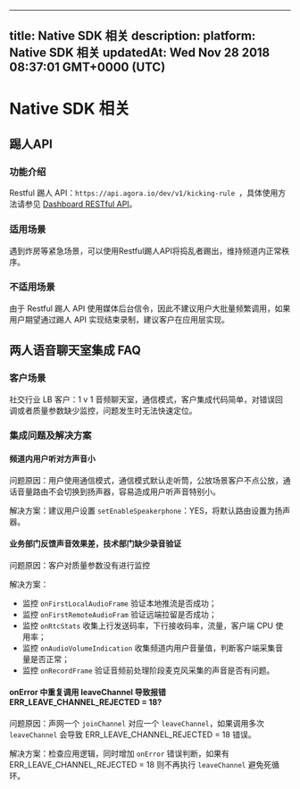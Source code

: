 
---
title: Native SDK 相关
description: 
platform: Native SDK 相关
updatedAt: Wed Nov 28 2018 08:37:01 GMT+0000 (UTC)
---
# Native SDK 相关
## 踢人API

### 功能介绍

Restful 踢人 API：`https://api.agora.io/dev/v1/kicking-rule `，具体使用方法请参见 [Dashboard RESTful API](../../cn/API%20Reference/dashboard_restful_live.md)。

### 适用场景

遇到炸房等紧急场景，可以使用Restful踢人API将捣乱者踢出，维持频道内正常秩序。

### 不适用场景

由于 Restful 踢人 API 使用媒体后台信令，因此不建议用户大批量频繁调用，如果用户期望通过踢人 API 实现结束录制，建议客户在应用层实现。

## 两人语音聊天室集成 FAQ

### 客户场景

社交行业 LB 客户：1 v 1 音频聊天室，通信模式，客户集成代码简单，对错误回调或者质量参数缺少监控，问题发生时无法快速定位。

### 集成问题及解决方案

#### 频道内用户听对方声音小

问题原因：用户使用通信模式，通信模式默认走听筒，公放场景客户不点公放，通话音量路由不会切换到扬声器，容易造成用户听声音特别小。

解决方案：建议用户设置 `setEnableSpeakerphone`：YES，将默认路由设置为扬声器。

#### 业务部门反馈声音效果差，技术部门缺少录音验证

问题原因：客户对质量参数没有进行监控

解决方案：
* 监控 `onFirstLocalAudioFrame` 验证本地推流是否成功；
* 监控 `onFirstRemoteAudioFram` 验证远端拉留是否成功；
* 监控 `onRtcStats` 收集上行发送码率，下行接收码率，流量，客户端 CPU 使用率；
* 监控 `onAudioVolumeIndication` 收集频道内用户音量值，判断客户端采集音量是否正常；
* 监控 `onRecordFrame` 验证音频前处理阶段麦克风采集的声音是否有问题。

#### onError 中重复调用 leaveChannel 导致报错 ERR_LEAVE_CHANNEL_REJECTED = 18?

问题原因：声网一个 `joinChannel` 对应一个 `leaveChannel`，如果调用多次 `leaveChannel` 会导致 ERR_LEAVE_CHANNEL_REJECTED = 18 错误。

解决方案：检查应用逻辑，同时增加 `onError` 错误判断，如果有 ERR_LEAVE_CHANNEL_REJECTED = 18 则不再执行 `leaveChannel` 避免死循环。

